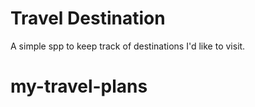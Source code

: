 # Travel Destination
A simple spp to keep track of destinations I'd like to visit.

# my-travel-plans
